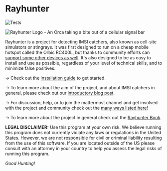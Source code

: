 # Rayhunter
![Tests](https://github.com/EFForg/rayhunter/actions/workflows/main.yml/badge.svg)

![Rayhunter Logo - An Orca taking a bite out of a cellular signal bar](https://www.eff.org/files/styles/media_browser_preview/public/banner_library/rayhunter-banner.png)

Rayhunter is a project for detecting IMSI catchers, also known as cell-site simulators or stingrays. It was first designed to run on a cheap mobile hotspot called the Orbic RC400L, but thanks to community efforts can [support some other devices as well](https://efforg.github.io/rayhunter/supported-devices.html).
It's also designed to be as easy to install and use as possible, regardless of your level of technical skills, and to minimize false positives. 

&rarr;  Check out the [installation guide](https://efforg.github.io/rayhunter/installation.html) to get started.

&rarr; To learn more about the aim of the project, and about IMSI catchers in general, please check out our [introductory blog post](https://www.eff.org/deeplinks/2025/03/meet-rayhunter-new-open-source-tool-eff-detect-cellular-spying). 

&rarr; For discussion, help, or to join the mattermost channel and get involved with the project and community check out the [many ways listed here](https://efforg.github.io/rayhunter/support-feedback-community.html)!

&rarr; To learn more about the project in general check out the [Rayhunter Book](https://efforg.github.io/rayhunter/).

**LEGAL DISCLAIMER:** Use this program at your own risk. We believe running this program does not currently violate any laws or regulations in the United States. However, we are not responsible for civil or criminal liability resulting from the use of this software. If you are located outside of the US please consult with an attorney in your country to help you assess the legal risks of running this program.

*Good Hunting!*
